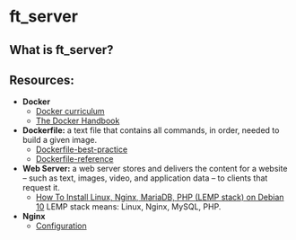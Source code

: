 # ft_server

## What is ft_server?


## Resources:
* **Docker**
  * [Docker curriculum](https://docker-curriculum.com/)
  * [The Docker Handbook](https://www.freecodecamp.org/news/the-docker-handbook/)
* **Dockerfile:** a text file that contains all commands, in order, needed to build a given image.
  * [Dockerfile-best-practice](https://docs.docker.com/develop/develop-images/dockerfile_best-practices/)
  * [Dockerfile-reference](https://docs.docker.com/engine/reference/builder/)
* **Web Server:** a web server stores and delivers the content for a website – such as text, images, video, and application data – to clients that request it.
  * [How To Install Linux, Nginx, MariaDB, PHP (LEMP stack) on Debian 10](https://www.digitalocean.com/community/tutorials/how-to-install-linux-nginx-mariadb-php-lemp-stack-on-debian-10)
   LEMP stack means: Linux, Nginx, MySQL, PHP.
* **Nginx**
  * [Configuration](https://www.digitalocean.com/community/tutorials/how-to-set-up-nginx-server-blocks-virtual-hosts-on-ubuntu-16-04#step-two-create-sample-pages-for-each-site)

